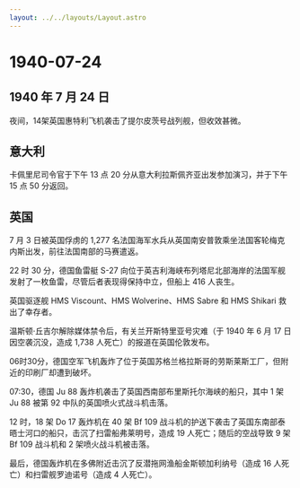 ```yaml
---
layout: ../../layouts/Layout.astro
---
```


# 1940-07-24

## 1940 年 7 月 24 日

夜间，14架英国惠特利飞机袭击了提尔皮茨号战列舰，但收效甚微。

## 意大利

卡佩里尼司令官于下午 13 点 20 分从意大利拉斯佩齐亚出发参加演习，并于下午
15 点 50 分返回。

## 英国

7 月 3 日被英国俘虏的 1,277
名法国海军水兵从英国南安普敦乘坐法国客轮梅克内斯出发，前往法国南部的马赛遣返。

22 时 30 分，德国鱼雷艇 S-27
向位于英吉利海峡布列塔尼北部海岸的法国军舰发射了一枚鱼雷，尽管后者表现得保持中立，但船上
416 人丧生。

英国驱逐舰 HMS Viscount、HMS Wolverine、HMS Sabre 和 HMS Shikari
救出了幸存者。

温斯顿·丘吉尔解除媒体禁令后，有关兰开斯特里亚号灾难（于 1940 年 6 月 17
日因空袭沉没，造成 1,738 人死亡）的报道在英国伦敦发布。

06时30分，德国空军飞机轰炸了位于英国苏格兰格拉斯哥的劳斯莱斯工厂，但附近的印刷厂却遭到破坏。

07:30，德国 Ju 88 轰炸机袭击了英国西南部布里斯托尔海峡的船只，其中 1 架
Ju 88 被第 92 中队的英国喷火式战斗机击落。

12 时，18 架 Do 17 轰炸机在 40 架 Bf 109
战斗机的护送下袭击了英国东南部泰晤士河口的船只，击沉了扫雷船弗莱明号，造成
19 人死亡；随后的空战导致 9 架 Bf 109 战斗机和 2 架喷火战斗机被击落。

最后，德国轰炸机在多佛附近击沉了反潜拖网渔船金斯顿加利纳号（造成 16
人死亡）和扫雷舰罗迪诺号（造成 4 人死亡）。